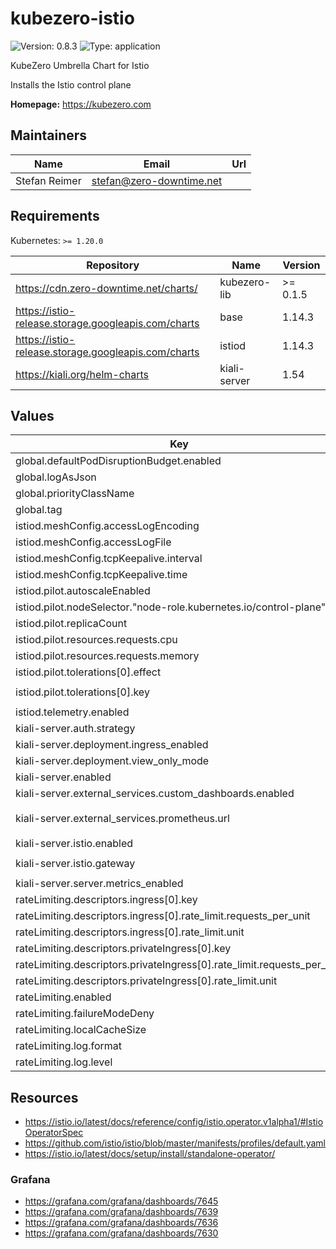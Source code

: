 # kubezero-istio

![Version: 0.8.3](https://img.shields.io/badge/Version-0.8.3-informational?style=flat-square) ![Type: application](https://img.shields.io/badge/Type-application-informational?style=flat-square)

KubeZero Umbrella Chart for Istio

Installs the Istio control plane

**Homepage:** <https://kubezero.com>

## Maintainers

| Name | Email | Url |
| ---- | ------ | --- |
| Stefan Reimer | <stefan@zero-downtime.net> |  |

## Requirements

Kubernetes: `>= 1.20.0`

| Repository | Name | Version |
|------------|------|---------|
| https://cdn.zero-downtime.net/charts/ | kubezero-lib | >= 0.1.5 |
| https://istio-release.storage.googleapis.com/charts | base | 1.14.3 |
| https://istio-release.storage.googleapis.com/charts | istiod | 1.14.3 |
| https://kiali.org/helm-charts | kiali-server | 1.54 |

## Values

| Key | Type | Default | Description |
|-----|------|---------|-------------|
| global.defaultPodDisruptionBudget.enabled | bool | `false` |  |
| global.logAsJson | bool | `true` |  |
| global.priorityClassName | string | `"system-cluster-critical"` |  |
| global.tag | string | `"1.14.4-distroless"` |  |
| istiod.meshConfig.accessLogEncoding | string | `"JSON"` |  |
| istiod.meshConfig.accessLogFile | string | `"/dev/stdout"` |  |
| istiod.meshConfig.tcpKeepalive.interval | string | `"60s"` |  |
| istiod.meshConfig.tcpKeepalive.time | string | `"120s"` |  |
| istiod.pilot.autoscaleEnabled | bool | `false` |  |
| istiod.pilot.nodeSelector."node-role.kubernetes.io/control-plane" | string | `""` |  |
| istiod.pilot.replicaCount | int | `1` |  |
| istiod.pilot.resources.requests.cpu | string | `"100m"` |  |
| istiod.pilot.resources.requests.memory | string | `"128Mi"` |  |
| istiod.pilot.tolerations[0].effect | string | `"NoSchedule"` |  |
| istiod.pilot.tolerations[0].key | string | `"node-role.kubernetes.io/master"` |  |
| istiod.telemetry.enabled | bool | `false` |  |
| kiali-server.auth.strategy | string | `"anonymous"` |  |
| kiali-server.deployment.ingress_enabled | bool | `false` |  |
| kiali-server.deployment.view_only_mode | bool | `true` |  |
| kiali-server.enabled | bool | `false` |  |
| kiali-server.external_services.custom_dashboards.enabled | bool | `false` |  |
| kiali-server.external_services.prometheus.url | string | `"http://metrics-kube-prometheus-st-prometheus.monitoring:9090"` |  |
| kiali-server.istio.enabled | bool | `false` |  |
| kiali-server.istio.gateway | string | `"istio-ingress/private-ingressgateway"` |  |
| kiali-server.server.metrics_enabled | bool | `false` |  |
| rateLimiting.descriptors.ingress[0].key | string | `"remote_address"` |  |
| rateLimiting.descriptors.ingress[0].rate_limit.requests_per_unit | int | `10` |  |
| rateLimiting.descriptors.ingress[0].rate_limit.unit | string | `"second"` |  |
| rateLimiting.descriptors.privateIngress[0].key | string | `"remote_address"` |  |
| rateLimiting.descriptors.privateIngress[0].rate_limit.requests_per_unit | int | `10` |  |
| rateLimiting.descriptors.privateIngress[0].rate_limit.unit | string | `"second"` |  |
| rateLimiting.enabled | bool | `false` |  |
| rateLimiting.failureModeDeny | bool | `false` |  |
| rateLimiting.localCacheSize | int | `1048576` |  |
| rateLimiting.log.format | string | `"json"` |  |
| rateLimiting.log.level | string | `"warn"` |  |

## Resources

- https://istio.io/latest/docs/reference/config/istio.operator.v1alpha1/#IstioOperatorSpec
- https://github.com/istio/istio/blob/master/manifests/profiles/default.yaml
- https://istio.io/latest/docs/setup/install/standalone-operator/

### Grafana
- https://grafana.com/grafana/dashboards/7645
- https://grafana.com/grafana/dashboards/7639
- https://grafana.com/grafana/dashboards/7636
- https://grafana.com/grafana/dashboards/7630
